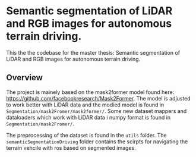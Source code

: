 # Semantic segmentation of LiDAR and RGB images for autonomous terrain driving.
This the the codebase for the master thesis: Semantic segmentation of LiDAR and RGB images for autonomous terrain driving.

## Overview
The project is mainely based on the mask2former model found here: https://github.com/facebookresearch/Mask2Former.
The model is adjusted to work better with LiDAR data and the modied model is found in `Segmentation/mask2Fromer/mask2former/`. 
Some new dataset mappers and dataloaders which work with LiDAR data i numpy format is found in `Segmentation/mask2Fromer/`. 

The preprocessing of the dataset is found in the `utils` folder. 
The `semanticSegmentationDriving` folder contains the scirpts for navigating the terrain vehcile with ros based on segmented images. 


